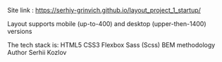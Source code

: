 Site link :
https://serhiy-grinvich.github.io/layout_project_1_startup/

Layout supports mobile (up-to-400) and desktop (upper-then-1400) versions

The tech stack is:
HTML5
CSS3
Flexbox
Sass (Scss)
BEM methodology
Author
Serhii Kozlov
